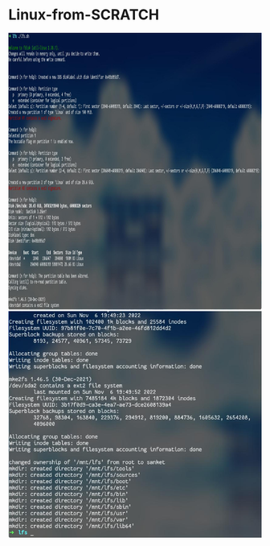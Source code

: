 # Linux-from-SCRATCH

<p><img src = "./assets/setupdisk.sh.jpg" height = 550 width = 900/ padding=70> <img src = "./assets/setupdisk.sh1.jpg" height = 450 width = 600/><p/>
